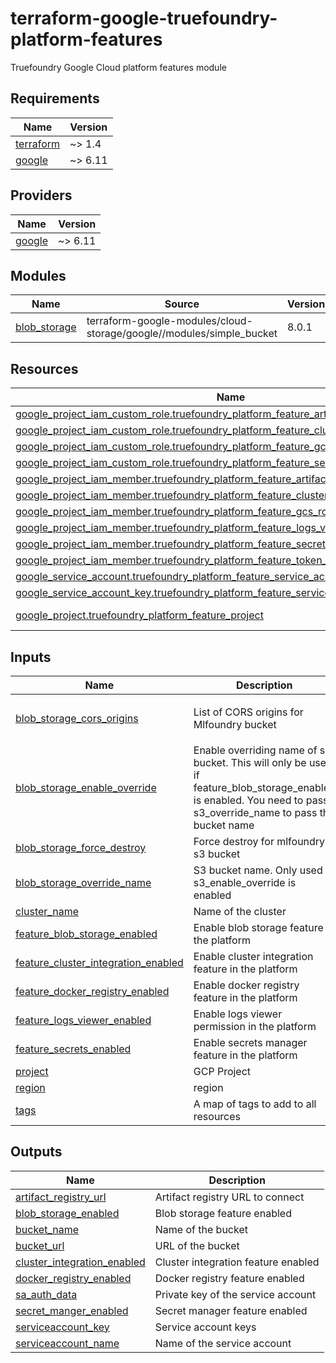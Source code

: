 # terraform-google-truefoundry-platform-features
Truefoundry Google Cloud platform features module

<!-- BEGIN_TF_DOCS -->
## Requirements

| Name | Version |
|------|---------|
| <a name="requirement_terraform"></a> [terraform](#requirement\_terraform) | ~> 1.4 |
| <a name="requirement_google"></a> [google](#requirement\_google) | ~> 6.11 |

## Providers

| Name | Version |
|------|---------|
| <a name="provider_google"></a> [google](#provider\_google) | ~> 6.11 |

## Modules

| Name | Source | Version |
|------|--------|---------|
| <a name="module_blob_storage"></a> [blob\_storage](#module\_blob\_storage) | terraform-google-modules/cloud-storage/google//modules/simple_bucket | 8.0.1 |

## Resources

| Name | Type |
|------|------|
| [google_project_iam_custom_role.truefoundry_platform_feature_artifact_registry_role](https://registry.terraform.io/providers/hashicorp/google/latest/docs/resources/project_iam_custom_role) | resource |
| [google_project_iam_custom_role.truefoundry_platform_feature_cluster_integration_role](https://registry.terraform.io/providers/hashicorp/google/latest/docs/resources/project_iam_custom_role) | resource |
| [google_project_iam_custom_role.truefoundry_platform_feature_gcs_bucket_role](https://registry.terraform.io/providers/hashicorp/google/latest/docs/resources/project_iam_custom_role) | resource |
| [google_project_iam_custom_role.truefoundry_platform_feature_secret_manager_role](https://registry.terraform.io/providers/hashicorp/google/latest/docs/resources/project_iam_custom_role) | resource |
| [google_project_iam_member.truefoundry_platform_feature_artifact_registry_role_binding](https://registry.terraform.io/providers/hashicorp/google/latest/docs/resources/project_iam_member) | resource |
| [google_project_iam_member.truefoundry_platform_feature_cluster_integration_role_binding](https://registry.terraform.io/providers/hashicorp/google/latest/docs/resources/project_iam_member) | resource |
| [google_project_iam_member.truefoundry_platform_feature_gcs_role_binding](https://registry.terraform.io/providers/hashicorp/google/latest/docs/resources/project_iam_member) | resource |
| [google_project_iam_member.truefoundry_platform_feature_logs_viewer_role_binding](https://registry.terraform.io/providers/hashicorp/google/latest/docs/resources/project_iam_member) | resource |
| [google_project_iam_member.truefoundry_platform_feature_secret_manager_role_binding](https://registry.terraform.io/providers/hashicorp/google/latest/docs/resources/project_iam_member) | resource |
| [google_project_iam_member.truefoundry_platform_feature_token_creator_role_binding](https://registry.terraform.io/providers/hashicorp/google/latest/docs/resources/project_iam_member) | resource |
| [google_service_account.truefoundry_platform_feature_service_account](https://registry.terraform.io/providers/hashicorp/google/latest/docs/resources/service_account) | resource |
| [google_service_account_key.truefoundry_platform_feature_service_account_key](https://registry.terraform.io/providers/hashicorp/google/latest/docs/resources/service_account_key) | resource |
| [google_project.truefoundry_platform_feature_project](https://registry.terraform.io/providers/hashicorp/google/latest/docs/data-sources/project) | data source |

## Inputs

| Name | Description | Type | Default | Required |
|------|-------------|------|---------|:--------:|
| <a name="input_blob_storage_cors_origins"></a> [blob\_storage\_cors\_origins](#input\_blob\_storage\_cors\_origins) | List of CORS origins for Mlfoundry bucket | `list(string)` | <pre>[<br/>  "*"<br/>]</pre> | no |
| <a name="input_blob_storage_enable_override"></a> [blob\_storage\_enable\_override](#input\_blob\_storage\_enable\_override) | Enable overriding name of s3 bucket. This will only be used if feature\_blob\_storage\_enabled is enabled. You need to pass s3\_override\_name to pass the bucket name | `bool` | `false` | no |
| <a name="input_blob_storage_force_destroy"></a> [blob\_storage\_force\_destroy](#input\_blob\_storage\_force\_destroy) | Force destroy for mlfoundry s3 bucket | `bool` | `true` | no |
| <a name="input_blob_storage_override_name"></a> [blob\_storage\_override\_name](#input\_blob\_storage\_override\_name) | S3 bucket name. Only used if s3\_enable\_override is enabled | `string` | `""` | no |
| <a name="input_cluster_name"></a> [cluster\_name](#input\_cluster\_name) | Name of the cluster | `string` | n/a | yes |
| <a name="input_feature_blob_storage_enabled"></a> [feature\_blob\_storage\_enabled](#input\_feature\_blob\_storage\_enabled) | Enable blob storage feature in the platform | `bool` | `true` | no |
| <a name="input_feature_cluster_integration_enabled"></a> [feature\_cluster\_integration\_enabled](#input\_feature\_cluster\_integration\_enabled) | Enable cluster integration feature in the platform | `bool` | `true` | no |
| <a name="input_feature_docker_registry_enabled"></a> [feature\_docker\_registry\_enabled](#input\_feature\_docker\_registry\_enabled) | Enable docker registry feature in the platform | `bool` | `true` | no |
| <a name="input_feature_logs_viewer_enabled"></a> [feature\_logs\_viewer\_enabled](#input\_feature\_logs\_viewer\_enabled) | Enable logs viewer permission in the platform | `bool` | `true` | no |
| <a name="input_feature_secrets_enabled"></a> [feature\_secrets\_enabled](#input\_feature\_secrets\_enabled) | Enable secrets manager feature in the platform | `bool` | `true` | no |
| <a name="input_project"></a> [project](#input\_project) | GCP Project | `string` | n/a | yes |
| <a name="input_region"></a> [region](#input\_region) | region | `string` | n/a | yes |
| <a name="input_tags"></a> [tags](#input\_tags) | A map of tags to add to all resources | `map(string)` | `{}` | no |

## Outputs

| Name | Description |
|------|-------------|
| <a name="output_artifact_registry_url"></a> [artifact\_registry\_url](#output\_artifact\_registry\_url) | Artifact registry URL to connect |
| <a name="output_blob_storage_enabled"></a> [blob\_storage\_enabled](#output\_blob\_storage\_enabled) | Blob storage feature enabled |
| <a name="output_bucket_name"></a> [bucket\_name](#output\_bucket\_name) | Name of the bucket |
| <a name="output_bucket_url"></a> [bucket\_url](#output\_bucket\_url) | URL of the bucket |
| <a name="output_cluster_integration_enabled"></a> [cluster\_integration\_enabled](#output\_cluster\_integration\_enabled) | Cluster integration feature enabled |
| <a name="output_docker_registry_enabled"></a> [docker\_registry\_enabled](#output\_docker\_registry\_enabled) | Docker registry feature enabled |
| <a name="output_sa_auth_data"></a> [sa\_auth\_data](#output\_sa\_auth\_data) | Private key of the service account |
| <a name="output_secret_manger_enabled"></a> [secret\_manger\_enabled](#output\_secret\_manger\_enabled) | Secret manager feature enabled |
| <a name="output_serviceaccount_key"></a> [serviceaccount\_key](#output\_serviceaccount\_key) | Service account keys |
| <a name="output_serviceaccount_name"></a> [serviceaccount\_name](#output\_serviceaccount\_name) | Name of the service account |
<!-- END_TF_DOCS -->
